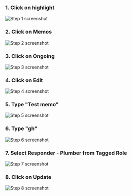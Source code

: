

### 1. Click on highlight
![Step 1 screenshot](https://images.tango.us/workflows/c6234970-a853-415a-a4e0-04025d1b2be6/steps/39411fbe-76fe-4c50-9933-b8f3ef05705f/421dd908-1b06-4cf8-a3b8-de627b9f6d9c.png?crop=focalpoint&fit=crop&fp-x=0.4330&fp-y=0.4274&fp-z=1.1586&w=1200&border=2%2CF4F2F7&border-radius=8%2C8%2C8%2C8&border-radius-inner=8%2C8%2C8%2C8&blend-align=bottom&blend-mode=normal&blend-x=0&blend-w=1200&blend64=aHR0cHM6Ly9pbWFnZXMudGFuZ28udXMvc3RhdGljL21hZGUtd2l0aC10YW5nby13YXRlcm1hcmstdjIucG5n&mark-x=51&mark-y=67&m64=aHR0cHM6Ly9pbWFnZXMudGFuZ28udXMvc3RhdGljL2JsYW5rLnBuZz9tYXNrPWNvcm5lcnMmYm9yZGVyPTYlMkNGRjc0NDImdz05OSZoPTEyOCZmaXQ9Y3JvcCZjb3JuZXItcmFkaXVzPTEw)


### 2. Click on Memos
![Step 2 screenshot](https://images.tango.us/workflows/418a2c5c-c16d-4bdd-bbb8-8d08916563dd/steps/8c15fbc2-be80-40b8-9c05-7acf9e648516/2f12902a-2c9a-483e-aa6f-3a6174eddbd4.png?crop=focalpoint&fit=crop&fp-x=0.5000&fp-y=0.5000&w=1200&border=2%2CF4F2F7&border-radius=8%2C8%2C8%2C8&border-radius-inner=8%2C8%2C8%2C8&blend-align=bottom&blend-mode=normal&blend-x=0&blend-w=1200&blend64=aHR0cHM6Ly9pbWFnZXMudGFuZ28udXMvc3RhdGljL21hZGUtd2l0aC10YW5nby13YXRlcm1hcmstdjIucG5n)


### 3. Click on Ongoing
![Step 3 screenshot](https://images.tango.us/workflows/418a2c5c-c16d-4bdd-bbb8-8d08916563dd/steps/7698a812-5b6b-4309-8d93-791dfafa6301/c8095e0d-d9a5-4a86-8683-e2d3a806b05a.png?crop=focalpoint&fit=crop&fp-x=0.5000&fp-y=0.5000&w=1200&border=2%2CF4F2F7&border-radius=8%2C8%2C8%2C8&border-radius-inner=8%2C8%2C8%2C8&blend-align=bottom&blend-mode=normal&blend-x=0&blend-w=1200&blend64=aHR0cHM6Ly9pbWFnZXMudGFuZ28udXMvc3RhdGljL21hZGUtd2l0aC10YW5nby13YXRlcm1hcmstdjIucG5n)


### 4. Click on Edit
![Step 4 screenshot](https://images.tango.us/workflows/418a2c5c-c16d-4bdd-bbb8-8d08916563dd/steps/98165d7f-c33b-4183-b12e-5e5094d26d08/42ae534a-0a9a-491b-b87e-143095a814a1.png?crop=focalpoint&fit=crop&fp-x=0.5000&fp-y=0.5000&w=1200&border=2%2CF4F2F7&border-radius=8%2C8%2C8%2C8&border-radius-inner=8%2C8%2C8%2C8&blend-align=bottom&blend-mode=normal&blend-x=0&blend-w=1200&blend64=aHR0cHM6Ly9pbWFnZXMudGFuZ28udXMvc3RhdGljL21hZGUtd2l0aC10YW5nby13YXRlcm1hcmstdjIucG5n&mark-x=4513&mark-y=1744&m64=aHR0cHM6Ly9pbWFnZXMudGFuZ28udXMvc3RhdGljL2JsYW5rLnBuZz9tYXNrPWNvcm5lcnMmYm9yZGVyPTQlMkNGRjc0NDImdz0xMjkyJmg9OTAzJmZpdD1jcm9wJmNvcm5lci1yYWRpdXM9MTA%3D)


### 5. Type "Test memo"
![Step 5 screenshot](https://images.tango.us/workflows/418a2c5c-c16d-4bdd-bbb8-8d08916563dd/steps/32c286bf-05f1-4d7b-aec9-408b3559d247/b0f27c47-c55e-4a0f-8378-a2af31716378.png?crop=focalpoint&fit=crop&fp-x=0.5000&fp-y=0.5000&w=1200&border=2%2CF4F2F7&border-radius=8%2C8%2C8%2C8&border-radius-inner=8%2C8%2C8%2C8&blend-align=bottom&blend-mode=normal&blend-x=0&blend-w=1200&blend64=aHR0cHM6Ly9pbWFnZXMudGFuZ28udXMvc3RhdGljL21hZGUtd2l0aC10YW5nby13YXRlcm1hcmstdjIucG5n)


### 6. Type "gh"
![Step 6 screenshot](https://images.tango.us/workflows/418a2c5c-c16d-4bdd-bbb8-8d08916563dd/steps/8dbca067-6ab0-4246-a9af-e90f9af602b7/17b305dc-e005-421c-a081-39eee22b391b.png?crop=focalpoint&fit=crop&w=1200&border=2%2CF4F2F7&border-radius=8%2C8%2C8%2C8&border-radius-inner=8%2C8%2C8%2C8&blend-align=bottom&blend-mode=normal&blend-x=0&blend-w=1200&blend64=aHR0cHM6Ly9pbWFnZXMudGFuZ28udXMvc3RhdGljL21hZGUtd2l0aC10YW5nby13YXRlcm1hcmstdjIucG5n)


### 7. Select Responder - Plumber from Tagged Role
![Step 7 screenshot](https://images.tango.us/workflows/418a2c5c-c16d-4bdd-bbb8-8d08916563dd/steps/9c1cb414-d018-4948-8333-57b0cdf4cb47/06dc87c6-92b9-4575-a92c-eca89d533614.png?crop=focalpoint&fit=crop&fp-x=0.5000&fp-y=0.5000&w=1200&border=2%2CF4F2F7&border-radius=8%2C8%2C8%2C8&border-radius-inner=8%2C8%2C8%2C8&blend-align=bottom&blend-mode=normal&blend-x=0&blend-w=1200&blend64=aHR0cHM6Ly9pbWFnZXMudGFuZ28udXMvc3RhdGljL21hZGUtd2l0aC10YW5nby13YXRlcm1hcmstdjIucG5n)


### 8. Click on Update
![Step 8 screenshot](https://images.tango.us/workflows/418a2c5c-c16d-4bdd-bbb8-8d08916563dd/steps/a7f88977-c61a-4350-bb6d-2285af85b0fe/49e4585d-e70a-497d-83bb-85f6224e7e92.png?crop=focalpoint&fit=crop&fp-x=0.5000&fp-y=0.5000&w=1200&border=2%2CF4F2F7&border-radius=8%2C8%2C8%2C8&border-radius-inner=8%2C8%2C8%2C8&blend-align=bottom&blend-mode=normal&blend-x=0&blend-w=1200&blend64=aHR0cHM6Ly9pbWFnZXMudGFuZ28udXMvc3RhdGljL21hZGUtd2l0aC10YW5nby13YXRlcm1hcmstdjIucG5n)
